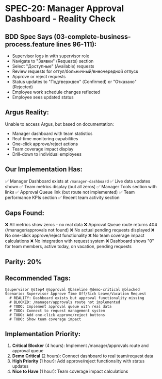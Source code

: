 # SPEC-20: Manager Approval Dashboard - Reality Check

## BDD Spec Says (03-complete-business-process.feature lines 96-111):
- Supervisor logs in with supervisor role
- Navigate to "Заявки" (Requests) section  
- Select "Доступные" (Available) requests
- Review requests for отгул/больничный/внеочередной отпуск
- Approve or reject requests
- Status updates to "Подтвержден" (Confirmed) or "Отказано" (Rejected)
- Employee work schedule changes reflected
- Employee sees updated status

## Argus Reality:
Unable to access Argus, but based on documentation:
- Manager dashboard with team statistics
- Real-time monitoring capabilities  
- One-click approve/reject actions
- Team coverage impact display
- Drill-down to individual employees

## Our Implementation Has:
✅ Manager Dashboard exists at `/manager-dashboard`
✅ Live data updates shown
✅ Team metrics display (but all zeros)
✅ Manager Tools section with links
✅ Approval Queue link (but route not implemented)
✅ Team performance KPIs section
✅ Recent team activity section

## Gaps Found:
❌ All metrics show zeros - no real data
❌ Approval Queue route returns 404 (/manager/approvals not found)
❌ No actual pending requests displayed
❌ No one-click approve/reject functionality
❌ No team coverage impact calculations
❌ No integration with request system
❌ Dashboard shows "0" for team members, active today, on vacation, pending requests

## Parity: 20%

## Recommended Tags:
```gherkin
@supervisor @step4 @approval @baseline @demo-critical @blocked
Scenario: Supervisor Approve Time Off/Sick Leave/Vacation Request
  # REALITY: Dashboard exists but approval functionality missing
  # BLOCKED: /manager/approvals route not implemented
  # TODO: Implement approval queue with real data
  # TODO: Connect to request management system
  # TODO: Add one-click approve/reject buttons
  # TODO: Show team coverage impact
```

## Implementation Priority:
1. **Critical Blocker** (4 hours): Implement /manager/approvals route and approval queue
2. **Demo Critical** (2 hours): Connect dashboard to real team/request data
3. **High Priority** (1 hour): Add approve/reject functionality with status updates
4. **Nice to Have** (1 hour): Team coverage impact calculations